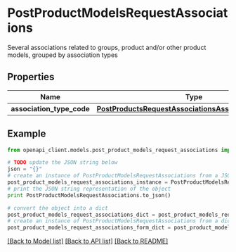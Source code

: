 # PostProductModelsRequestAssociations

Several associations related to groups, product and/or other product models, grouped by association types

## Properties
Name | Type | Description | Notes
------------ | ------------- | ------------- | -------------
**association_type_code** | [**PostProductsRequestAssociationsAssociationTypeCode**](PostProductsRequestAssociationsAssociationTypeCode.md) |  | [optional] 

## Example

```python
from openapi_client.models.post_product_models_request_associations import PostProductModelsRequestAssociations

# TODO update the JSON string below
json = "{}"
# create an instance of PostProductModelsRequestAssociations from a JSON string
post_product_models_request_associations_instance = PostProductModelsRequestAssociations.from_json(json)
# print the JSON string representation of the object
print PostProductModelsRequestAssociations.to_json()

# convert the object into a dict
post_product_models_request_associations_dict = post_product_models_request_associations_instance.to_dict()
# create an instance of PostProductModelsRequestAssociations from a dict
post_product_models_request_associations_form_dict = post_product_models_request_associations.from_dict(post_product_models_request_associations_dict)
```
[[Back to Model list]](../README.md#documentation-for-models) [[Back to API list]](../README.md#documentation-for-api-endpoints) [[Back to README]](../README.md)


